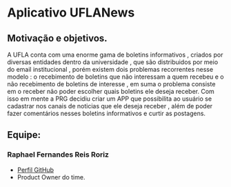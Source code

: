 # **Aplicativo UFLANews**

## Motivação e objetivos.
A UFLA conta com uma enorme gama de boletins informativos , criados por diversas entidades dentro da universidade , que são distribuidos por meio do email institucional , porém existem dois problemas recorrentes nesse modelo : o recebimento de boletins que não interessam a quem recebeu e o não recebimento de boletins de interesse , em suma o problema consiste em o receber não poder escolher quais boletins ele deseja receber.
Com isso em mente a PRG decidiu criar um APP que possibilita ao usuário se cadastrar nos canais de noticias que ele deseja receber , além de poder fazer comentários nesses boletins informativos e curtir as postagens.


## Equipe:

### Raphael Fernandes Reis Roriz 
* [Perfil GitHub](https://github.com/RaphaelRoriz)
* Product Owner do time.
